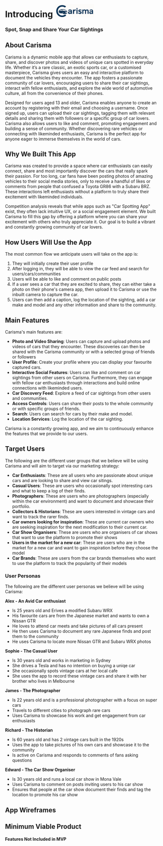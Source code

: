 # Introducing <img src="cropped Carisma.png" alt="Carisma Logo" width="130"/>
### Spot, Snap and Share Your Car Sightings


## About Carisma
Carisma is a dynamic mobile app that allows car enthusiasts to capture, share, and discover photos and videos of unique cars spotted in everyday life. Whether it’s a rare classic, an exotic sports car, or a customised masterpiece, Carisma gives users an easy and interactive platform to document the vehicles they encounter. The app fosters a passionate community of car lovers, encouraging users to share their car sightings, interact with fellow enthusiasts, and explore the wide world of automotive culture, all from the convenience of their phones. 

Designed for users aged 13 and older, Carisma enables anyone to create an account by registering with their email and choosing a username. Once signed up, users can upload their car sightings, tagging them with relevant details and sharing them with followers or a specific group of car lovers. Carisma also allows users to like and comment, promoting engagement and building a sense of community. Whether discovering rare vehicles or connecting with likeminded enthusiasts, Carisma is the perfect app for anyone eager to immerse themselves in the world of cars.

## Why We Built This App
Carisma was created to provide a space where car enthusiasts can easily connect, share and most importantly discover the cars that really spark their passion. For too long, car fans have been posting photos of amazing vehicles to their social media stories, only to receive a handful of likes or comments from people that confused a Toyota GR86 with a Subaru BRZ. These interactions left enthusiasts without a platform to truly share their excitement with likeminded individuals.

Competition analysis reveals that while apps such as "Car Spotting App" exist, they often lack intuitive UX, or a social engagement element. We built Carisma to fill this gap by offering a platform where you can share your excitement with others who truly appreciate it. Our goal is to build a vibrant and constantly growing community of car lovers.  

## How Users Will Use the App
The most common flow we anticipate users will take on the app is:
1. They will initially create their user profile
2. After logging in, they will be able to view the car feed and search for users/cars/communities
3. Users will be able to like and comment on public posts
4. If a user sees a car that they are excited to share, they can either take a photo on their phone's camera app, then upload it to Carisma or use the inbuilt camera to capture the car.
5. Users can then add a caption, log the location of the sighting, add a car make and model and any other information and share to the community. 

## Main Features
Carisma's main features are:
* **Photo and Video Sharing**: Users can capture and upload photos and videos of cars that they encounter. These discoveries can then be shared with the Carisma community or with a selected group of friends or followers
* **User Profile**: Create your profile where you can display your favourite captured cars.
* **Interactive Social Features**: Users can like and comment on car sightings from other users on Carisma. Furthermore, they can engage with fellow car enthusiasts through interactions and build online connections with likeminded users.
* **Car Discovery Feed**: Explore a feed of car sightings from other users and communities.  
* **Access Controls**: Users can share their posts to the whole community or with specific groups of friends.
* **Search**: Users can search for cars by their make and model.  
* **Location Services**: Log the location of the car sighting.

Carisma is a constantly growing app, and we aim to continuously enhance the features that we provide to our users. 

## Target Users
The following are the different user groups that we believe will be using Carisma and will aim to target via our marketing strategy:
* **Car Enthusiasts**: These are all users who are passionate about unique cars and are looking to share and view car sitings. 
* **Casual Users**: These are users who occasionally spot interesting cars and what to keep a log of their finds.
* **Photographers**: These are users who are photographers (especially within the car environment) and want to document and showcase their portfolio.
* **Collectors & Historians**: These are users interested in vintage cars and want to track the rarer finds.
* **Car owners looking for inspiration**: These are current car owners who are seeking inspiration for the next modification to their current car.
* **Car Show Organisers**: These are users who are organisers of car shows that want to use the platform to promote their shows
* **Users in the market for a new car**: These are users who are in the market for a new car and want to gain inspiration before they choose the model
* **Car Brands**: These are users from the car brands themselves who want to use the platform to track the popularity of their models

### User Personas
The following are the different user personas we believe will be using Carisma:

**Alex - An Avid Car enthusiast**
* Is 25 years old and Erives a modified Subaru WRX
* His favourite cars are from the Japanese market and wants to own a Nissan GTR
* He loves to attend car meets and take pictures of all cars present
* He then uses Carisma to document any rare Japanese finds and post them to the community
* He uses Carisma to locate more Nissan GTR and Subaru WRX photos

**Sophie - The Casual User**
* Is 30 years old and works in marketing in Sydney
* She drives a Tesla and has no intention on buying a uniqe car
* She occasionally spots vintage cars at her local cafe
* She uses the app to record these vintage cars and share it with her brother who lives in Melbourne

**James - The Photographer**
* Is 22 years old and is a professional photographer with a focus on super cars
* Travels to different cities to photograph rare cars
* Uses Carisma to showcase his work and get engagement from car enthusiasts

**Richard - The Historian**
* Is 60 years old and has 2 vintage cars built in the 1920s
* Uses the app to take pictures of his own cars and showcase it to the community
* Is active on Carisma and responds to comments of fans asking questions

**Edward - The Car Show Organiser**
* Is 30 years old and runs a local car show in Mona Vale
* Uses Carisma to comment on posts inviting users to his car show
* Ensures that people at the car show document their finds and tag the location to promote his car show

## App Wireframes

## Minimum Viable Product 

#### Features Not Included in MVP
